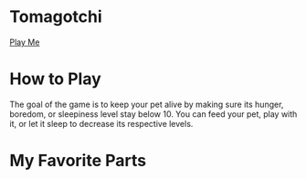# Tomagotchi
[Play Me](https://lukechang24.github.io/tomagotchi/)

# How to Play
The goal of the game is to keep your pet alive by making sure its hunger, boredom, or sleepiness level stay below 10. You can feed your pet, play with it, or let it sleep to decrease its respective levels.

# My Favorite Parts